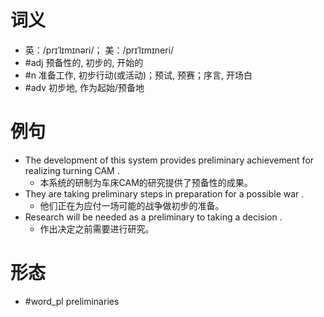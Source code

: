 # 词义
- 英：/prɪˈlɪmɪnəri/； 美：/prɪˈlɪmɪneri/
- #adj 预备性的, 初步的, 开始的
- #n 准备工作, 初步行动(或活动)；预试, 预赛；序言, 开场白
- #adv 初步地, 作为起始/预备地
# 例句
- The development of this system provides preliminary achievement for realizing turning CAM .
	- 本系统的研制为车床CAM的研究提供了预备性的成果。
- They are taking preliminary steps in preparation for a possible war .
	- 他们正在为应付一场可能的战争做初步的准备。
- Research will be needed as a preliminary to taking a decision .
	- 作出决定之前需要进行研究。
# 形态
- #word_pl preliminaries

